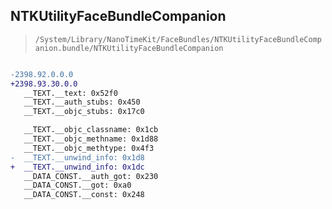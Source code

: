 ## NTKUtilityFaceBundleCompanion

> `/System/Library/NanoTimeKit/FaceBundles/NTKUtilityFaceBundleCompanion.bundle/NTKUtilityFaceBundleCompanion`

```diff

-2398.92.0.0.0
+2398.93.30.0.0
   __TEXT.__text: 0x52f0
   __TEXT.__auth_stubs: 0x450
   __TEXT.__objc_stubs: 0x17c0

   __TEXT.__objc_classname: 0x1cb
   __TEXT.__objc_methname: 0x1d88
   __TEXT.__objc_methtype: 0x4f3
-  __TEXT.__unwind_info: 0x1d8
+  __TEXT.__unwind_info: 0x1dc
   __DATA_CONST.__auth_got: 0x230
   __DATA_CONST.__got: 0xa0
   __DATA_CONST.__const: 0x248

```
